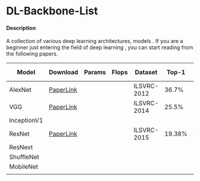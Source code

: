 # DL-Backbone-List

####  Description

A collection of various deep learning architectures, models .  If you are a beginner just entering the field of deep learning , you can start reading from the following papers.

| Model       | Download                                                     | Params | Flops | Dataset     | Top-1  | Top-5 | Published in |
| ----------- | ------------------------------------------------------------ | ------ | ----- | ----------- | ------ | ----- | ------------ |
| AlexNet     | <a href="http://papers.nips.cc/paper/4824-imagenet-classification-with-deep-convolutional-neural-networks.pdf">PaperLink</a> |        |       | ILSVRC-2012 | 36.7%  | 15.3% | NIPs2012     |
| VGG         | <a href="https://arxiv.org/pdf/1409.1556.pdf">PaperLink</a>  |        |       | ILSVRC-2014 | 25.5%  | 8.0%  | ICLR2015     |
| InceptionV1 |                                                              |        |       |             |        |       |              |
| ResNet      | <a href="https://arxiv.org/pdf/1512.03385.pdf">PaperLink</a> |        |       | ILSVRC-2015 | 19.38% | 4.49% | arxiv2015    |
| ResNext     |                                                              |        |       |             |        |       |              |
| ShuffleNet  |                                                              |        |       |             |        |       |              |
| MobileNet   |                                                              |        |       |             |        |       |              |
|             |                                                              |        |       |             |        |       |              |



